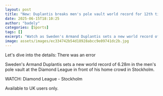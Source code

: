 ```yaml
---
layout: post
title: "New: Duplantis breaks men's pole vault world record for 12th time"
date: 2025-06-15T18:10:25
author: "badely"
categories: [Sports]
tags: []
excerpt: "Watch as Sweden's Armand Duplantis sets a new world record of 6.28m in the men's pole vault at the Diamond League in front of his home crowd in Stockh"
image: assets/images/ec334742b54d18928abcc9e09741dc2b.jpg
---
```


Let's dive into the details: There was an error

Sweden's Armand Duplantis sets a new world record of 6.28m in the men's pole vault at the Diamond League in front of his home crowd in Stockholm.

WATCH: Diamond League - Stockholm

Available to UK users only.

